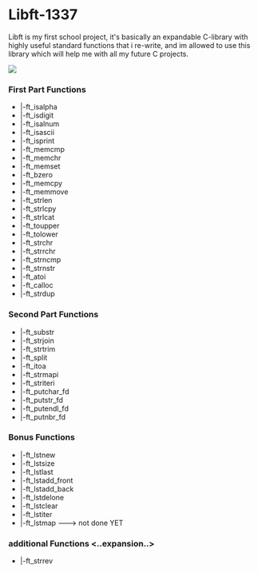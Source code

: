 # Libft-1337
Libft is my first school project, it's basically an expandable C-library with highly useful standard functions that i re-write, and im allowed to use this library which will help me with all my future C projects.

<img src="https://i.imgur.com/YA9GJZE.png">

### First Part Functions
- |-ft_isalpha
- |-ft_isdigit
- |-ft_isalnum
- |-ft_isascii
- |-ft_isprint
- |-ft_memcmp
- |-ft_memchr
- |-ft_memset
- |-ft_bzero
- |-ft_memcpy
- |-ft_memmove
- |-ft_strlen
- |-ft_strlcpy
- |-ft_strlcat
- |-ft_toupper
- |-ft_tolower
- |-ft_strchr
- |-ft_strrchr
- |-ft_strncmp
- |-ft_strnstr
- |-ft_atoi
- |-ft_calloc
- |-ft_strdup
### Second Part Functions
- |-ft_substr
- |-ft_strjoin
- |-ft_strtrim
- |-ft_split
- |-ft_itoa
- |-ft_strmapi
- |-ft_striteri
- |-ft_putchar_fd
- |-ft_putstr_fd
- |-ft_putendl_fd
- |-ft_putnbr_fd
### Bonus Functions
- |-ft_lstnew
- |-ft_lstsize
- |-ft_lstlast
- |-ft_lstadd_front
- |-ft_lstadd_back
- |-ft_lstdelone
- |-ft_lstclear
- |-ft_lstiter
- |-ft_lstmap ---> not done YET
### additional Functions <..expansion..>
- |-ft_strrev
